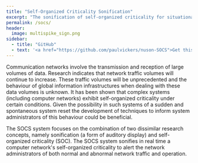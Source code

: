 ```yaml
---
title: "Self-Organized Criticality Sonification"
excerpt: "The sonification of self-organized criticality for situational awareness in computer networks."
permalink: /socs/
header: 
  image: multispike_sign.png
sidebar:
  - title: "GitHub"
  - text: '<a href="https://github.com/paulvickers/nuson-SOCS">Get this on GitHub</a>'
---
```


Communication networks involve the transmission and reception of large volumes of data. Research indicates that network traffic volumes will continue to increase. These traffic volumes will be unprecedented and the behaviour of global information infrastructures when dealing with these data volumes is unknown. It has been shown that complex systems (including computer networks) exhibit self-organized criticality under certain conditions. Given the possibility in such systems of a sudden and spontaneous system reset the development of techniques to inform system administrators of this behaviour could be beneficial.

The SOCS system focuses on the combination of two dissimilar research concepts, namely sonification (a form of auditory display) and self-organized criticality (SOC). The SOCS system sonifies in real time a computer network's self-organized criticality to alert the network administrators of both normal and abnormal network traffic and operation.